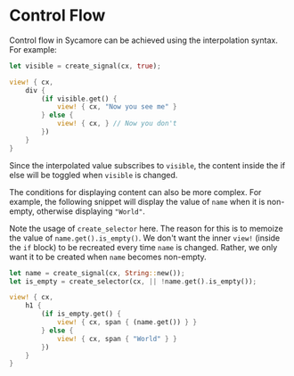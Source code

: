 # Control Flow

Control flow in Sycamore can be achieved using the interpolation syntax. For example:

```rust
let visible = create_signal(cx, true);

view! { cx,
    div {
        (if visible.get() {
            view! { cx, "Now you see me" }
        } else {
            view! { cx, } // Now you don't
        })
    }
}
```

Since the interpolated value subscribes to `visible`, the content inside the if else will be toggled
when `visible` is changed.

The conditions for displaying content can also be more complex. For example, the following snippet
will display the value of `name` when it is non-empty, otherwise displaying `"World"`.

Note the usage of `create_selector` here. The reason for this is to memoize the value of
`name.get().is_empty()`. We don't want the inner `view!` (inside the `if` block) to be recreated
every time `name` is changed. Rather, we only want it to be created when `name` becomes non-empty.

```rust
let name = create_signal(cx, String::new());
let is_empty = create_selector(cx, || !name.get().is_empty());

view! { cx,
    h1 {
        (if is_empty.get() {
            view! { cx, span { (name.get()) } }
        } else {
            view! { cx, span { "World" } }
        })
    }
}
```
